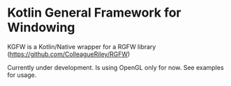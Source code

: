 # Kotlin General Framework for Windowing

KGFW is a Kotlin/Native wrapper for a RGFW library (https://github.com/ColleagueRiley/RGFW)

Currently under development. Is using OpenGL only for now.
See examples for usage.
